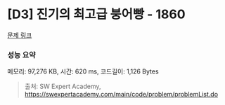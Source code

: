 # [D3] 진기의 최고급 붕어빵 - 1860 

[문제 링크](https://swexpertacademy.com/main/code/problem/problemDetail.do?contestProbId=AV5LsaaqDzYDFAXc) 

### 성능 요약

메모리: 97,276 KB, 시간: 620 ms, 코드길이: 1,126 Bytes



> 출처: SW Expert Academy, https://swexpertacademy.com/main/code/problem/problemList.do